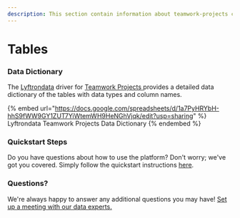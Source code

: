 ```yaml
---
description: This section contain information about teamwork-projects connector tables information
---
```


# Tables

### Data Dictionary

The [Lyftrondata](https://www.lyftrondata.com/) driver for [Teamwork Projects](https://www.lyftrondata.com/integration/teamwork-projects/)[ ](https://www.lyftrondata.com/integration/teamwork-projects/)provides a detailed data dictionary of the tables with data types and column names.

{% embed url="https://docs.google.com/spreadsheets/d/1a7PyHRYbH-hhS9fWW9GY1ZUT7YiWtemWH9HeNGhVjqk/edit?usp=sharing" %}
Lyftrondata Teamwork Projects Data Dictionary
{% endembed %}

### Quickstart Steps

Do you have questions about how to use the platform? Don't worry; we've got you covered. Simply follow the quickstart instructions [here](../../../../quickstart-steps.md).

### Questions? <a href="#questions" id="questions"></a>

We're always happy to answer any additional questions you may have! [Set up a meeting with our data experts.](https://www.lyftrondata.com/book-a-meeting/)


